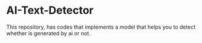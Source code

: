 # AI-Text-Detector
This repository, has codes that implements a model that helps you to detect whether is generated by ai or not.
